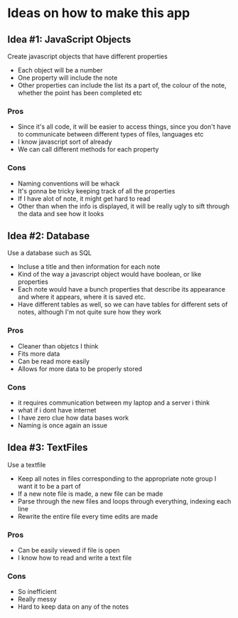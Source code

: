 # Ideas on how to make this app


## Idea #1: JavaScript Objects

Create javascript objects that have different properties
* Each object will be a number
* One property will include the note
* Other properties can include the list its a part of, the colour of the note, whether the point has been completed etc

### Pros
* Since it's all code, it will be easier to access things, since you don't have to communicate between different types of files, languages etc
* I know javascript sort of already
* We can call different methods for each property

### Cons
* Naming conventions will be whack
* It's gonna be tricky keeping track of all the properties
* If I have alot of note, it might get hard to read
* Other than when the info is displayed, it will be really ugly to sift through the data and see how it looks 


## Idea #2: Database

Use a database such as SQL 
* Incluse a title and then information for each note
* Kind of the way a javascript object would have boolean, or like properties 
* Each note would have a bunch properties that describe its appearance and where it appears, where it is saved etc. 
* Have different tables as well, so we can have tables for different sets of notes,  although I'm not quite sure how they work

### Pros
* Cleaner than objetcs I think
* Fits more data
* Can be read more easily
* Allows for more data to be properly stored

### Cons
* it requires communication between my laptop and a server i think
* what if i dont have internet
* I have zero clue how data bases work
* Naming is once again an issue


## Idea #3: TextFiles

Use a textfile
* Keep all notes in files corresponding to the appropriate note group I want it to be a part of
* If a new note file is made, a new file can be made
* Parse through the new files and loops through everything, indexing each line
* Rewrite the entire file every time edits are made

### Pros 
* Can be easily viewed if file is open
* I know how to read and write a text file

### Cons
* So inefficient
* Really messy
* Hard to keep data on any of the notes


